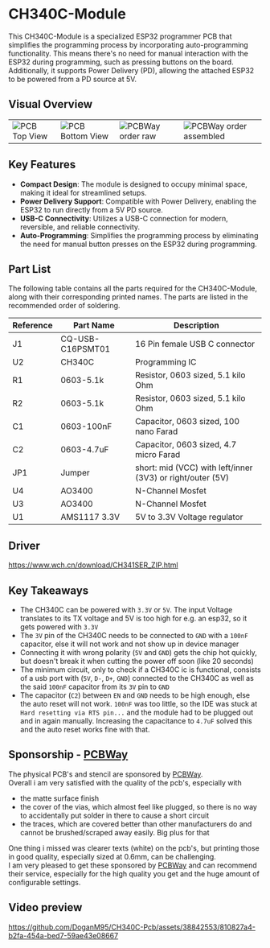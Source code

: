 # CH340C-Module

This CH340C-Module is a specialized ESP32 programmer PCB that simplifies the programming process by incorporating auto-programming functionality. This means there's no need for manual interaction with the ESP32 during programming, such as pressing buttons on the board. Additionally, it supports Power Delivery (PD), allowing the attached ESP32 to be powered from a PD source at 5V.

## Visual Overview

<table>
  <tr>
    <td>
      <img src="https://github.com/DoganM95/CH340C-Pcb/assets/38842553/930e5172-5bf8-4496-964e-156199e865cc" alt="PCB Top View"/>
    </td>
    <td>
      <img src="https://github.com/DoganM95/CH340C-Pcb/assets/38842553/0f2f7af0-e23c-419c-b916-a81f3ad52a0a" alt="PCB Bottom View"/>
    </td>
    <td>
      <img src="https://github.com/DoganM95/CH340C-Pcb/assets/38842553/9860365b-ce62-4cc8-a7cd-dd0f03e665b5" alt="PCBWay order raw"/>
    </td>
    <td>
      <img src="https://github.com/DoganM95/CH340C-Pcb/assets/38842553/d23bb2a4-6924-4b47-8242-443eb76528bd" alt="PCBWay order assembled"/>
    </td>
  </tr>
</table>

## Key Features

- **Compact Design**: The module is designed to occupy minimal space, making it ideal for streamlined setups.
- **Power Delivery Support**: Compatible with Power Delivery, enabling the ESP32 to run directly from a 5V PD source.
- **USB-C Connectivity**: Utilizes a USB-C connection for modern, reversible, and reliable connectivity.
- **Auto-Programming**: Simplifies the programming process by eliminating the need for manual button presses on the ESP32 during programming.

## Part List

The following table contains all the parts required for the CH340C-Module, along with their corresponding printed names. The parts are listed in the recommended order of soldering.

| Reference | Part Name               | Description                           |
|-----------|-------------------------|---------------------------------------|
| J1        | CQ-USB-C16PSMT01        | 16 Pin female USB C connector         |
| U2        | CH340C                  | Programming IC                        |
| R1        | 0603-5.1k               | Resistor, 0603 sized, 5.1 kilo Ohm    |
| R2        | 0603-5.1k               | Resistor, 0603 sized, 5.1 kilo Ohm    |
| C1        | 0603-100nF              | Capacitor, 0603 sized, 100 nano Farad |
| C2        | 0603-4.7uF              | Capacitor, 0603 sized, 4.7 micro Farad |
| JP1       | Jumper                  | short: mid (VCC) with left/inner (3V3) or right/outer (5V)|
| U4        | AO3400                  | N-Channel Mosfet                      |
| U3        | AO3400                  | N-Channel Mosfet                      |
| U1        | AMS1117 3.3V            | 5V to 3.3V Voltage regulator          |

## Driver
https://www.wch.cn/download/CH341SER_ZIP.html

## Key Takeaways
- The CH340C can be powered with `3.3V` or `5V`. The input Voltage translates to its TX voltage and 5V is too high for e.g. an esp32, so it gets powered with `3.3V` 
- The `3V` pin of the CH340C needs to be connected to `GND` with a `100nF` capacitor, else it will not work and not show up in device manager
- Connecting it with wrong polarity (`5V` and `GND`) gets the chip hot quickly, but doesn't break it when cutting the power off soon (like 20 seconds)
- The minimum circuit, only to check if a CH340C ic is functional, consists of a usb port with (`5V`, `D-`, `D+`, `GND`) connected to the CH340C as well as the said `100nF` capacitor from its `3V` pin to `GND`
- The capacitor (`C2`) between `EN` and `GND` needs to be high enough, else the auto reset will not work. `100nF` was too little, so the IDE was stuck at `Hard resetting via RTS pin...` and the module had to be plugged out and in again manually. Increasing the capacitance to `4.7uF` solved this and the auto reset works fine with that.

## Sponsorship - [PCBWay](https://pcbway.com/g/8bcMJY)
The physical PCB's and stencil are sponsored by [PCBWay](https://pcbway.com/g/8bcMJY).  
Overall i am very satisfied with the quality of the pcb's, especially with
- the matte surface finish
- the cover of the vias, which almost feel like plugged, so there is no way to accidentally put solder in there to cause a short circuit
- the traces, which are covered better than other manufacturers do and cannot be brushed/scraped away easily. Big plus for that

One thing i missed was clearer texts (white) on the pcb's, but printing those in good quality, especially sized at 0.6mm, can be challenging.  
I am very pleased to get these sponsored by [PCBWay](https://pcbway.com/g/8bcMJY) and can recommend their service, especially for the high quality you get and the huge amount of configurable settings.  

## Video preview
https://github.com/DoganM95/CH340C-Pcb/assets/38842553/810827a4-b2fa-454a-bed7-59ae43e08667

